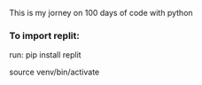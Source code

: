 This is my jorney on 100 days of code with python

### To import replit:

run: pip install replit

source venv/bin/activate
